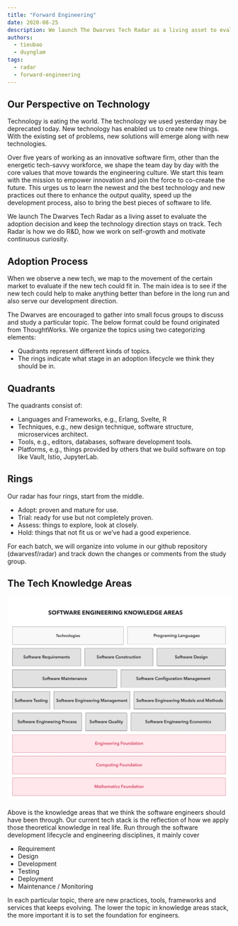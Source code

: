 ```yaml
---
title: "Forward Engineering"
date: 2020-08-25
description: We launch The Dwarves Tech Radar as a living asset to evaluate the adoption decision and keep the technology direction stays on track. Tech Radar is how we do R&D, how we work on self-growth and motivate continuous curiosity.
authors:
  - tieubao
  - duynglam
tags:
  - radar
  - forward-engineering
---
```


## Our Perspective on Technology

Technology is eating the world. The technology we used yesterday may be deprecated today. New technology has enabled us to create new things. With the existing set of problems, new solutions will emerge along with new technologies.

Over five years of working as an innovative software firm, other than the energetic tech-savvy workforce, we shape the team day by day with the core values that move towards the engineering culture. We start this team with the mission to empower innovation and join the force to co-create the future. This urges us to learn the newest and the best technology and new practices out there to enhance the output quality, speed up the development process, also to bring the best pieces of software to life.

We launch The Dwarves Tech Radar as a living asset to evaluate the adoption decision and keep the technology direction stays on track. Tech Radar is how we do R&D, how we work on self-growth and motivate continuous curiosity.

## Adoption Process

When we observe a new tech, we map to the movement of the certain market to evaluate if the new tech could fit in. The main idea is to see if the new tech could help to make anything better than before in the long run and also serve our development direction.

The Dwarves are encouraged to gather into small focus groups to discuss and study a particular topic. The below format could be found originated from ThoughtWorks. We organize the topics using two categorizing elements:

- Quadrants represent different kinds of topics.
- The rings indicate what stage in an adoption lifecycle we think they should be in.

## Quadrants

The quadrants consist of:

- Languages and Frameworks, e.g., Erlang, Svelte, R
- Techniques, e.g., new design technique, software structure, microservices architect.
- Tools, e.g., editors, databases, software development tools.
- Platforms, e.g., things provided by others that we build software on top like Vault, Istio, JupyterLab.

## Rings

Our radar has four rings, start from the middle.

- Adopt: proven and mature for use.
- Trial: ready for use but not completely proven.
- Assess: things to explore, look at closely.
- Hold: things that not fit us or we’ve had a good experience.

For each batch, we will organize into volume in our github repository (dwarvesf/radar) and track down the changes or comments from the study group.

## The Tech Knowledge Areas

![](assets/dwarves-tech-radar-the-introduction_8e5f7f8bb132590bfbf3105155047b6c_md5.webp)

Above is the knowledge areas that we think the software engineers should have been through. Our current tech stack is the reflection of how we apply those theoretical knowledge in real life. Run through the software development lifecycle and engineering disciplines, it mainly cover

- Requirement
- Design
- Development
- Testing
- Deployment
- Maintenance / Monitoring

In each particular topic, there are new practices, tools, frameworks and services that keeps evolving. The lower the topic in knowledge areas stack, the more important it is to set the foundation for engineers.

